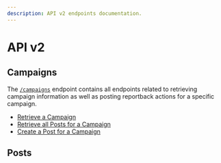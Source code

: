 ```yaml
---
description: API v2 endpoints documentation.
---
```


# API v2

## Campaigns

The [`/campaigns`](campaigns-resource.md) endpoint contains all endpoints related to retrieving campaign information as well as posting reportback actions for a specific campaign.

* [Retrieve a Campaign](campaigns-resource.md#retrieve-a-campaign)
* [Retrieve all Posts for a Campaign](campaigns-resource.md#retrieve-all-posts-for-a-campaign)
* [Create a Post for a Campaign](campaigns-resource.md#create-a-post-for-a-campaign)

## Posts


